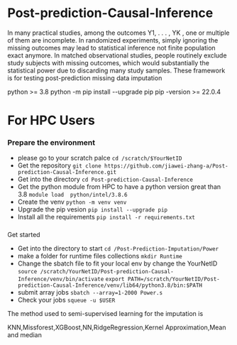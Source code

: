 # Post-prediction-Causal-Inference
In many practical studies, among the outcomes Y1, . . . , YK , one or multiple of them are
incomplete. In randomized experiments, simply ignoring the missing outcomes may lead to
statistical inference not finite population exact anymore. In matched observational studies,
people routinely exclude study subjects with missing outcomes, which would substantially
the statistical power due to discarding many study samples.
These framework is for testing post-prediction missing data imputation


python >= 3.8
python -m pip install --upgrade pip
pip -version >= 22.0.4


# For HPC Users

### Prepare the environment
- please go to your scratch palce
  `cd /scratch/$YourNetID`
- Get the repository 
  `git clone https://github.com/jiawei-zhang-a/Post-prediction-Causal-Inference.git`
- Get into the directory
 `cd Post-prediction-Causal-Inference`
 - Get the python module from HPC to have a python version great than 3.8
`module load  python/intel/3.8.6`
 - Create the venv 
 `python -m venv venv`
 - Upgrade the pip vesion
`pip install --upgrade pip`
- Install all the requirements
  `pip install -r requirements.txt`

###
Get started
- Get into the directory to start
  `cd /Post-Prediction-Imputation/Power` 
- make a folder for runtime files collections
  `mkdir Runtime`
- Change the sbatch file to fit your local env by change the YourNetID
  `source /scratch/YourNetID/Post-prediction-Causal-Inference/venv/bin/activate`
  `export PATH=/scratch/YourNetID/Post-prediction-Causal-Inference/venv/lib64/python3.8/bin:$PATH`
- submit array jobs
  `sbatch --array=1-2000 Power.s`
- Check your jobs
 `squeue -u $USER`

The method used to semi-supervised learning for the imputation is 

KNN,Missforest,XGBoost,NN,RidgeRegression,Kernel Approximation,Mean and median
